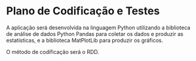 # Plano de Codificação e Testes

A aplicação será desenvolvida na linguagem Python utilizando a biblioteca de análise de dados Python Pandas para coletar os dados e produzir as estatísticas, e a biblioteca MatPlotLib para produzir os gráficos.

O método de codificação será o RDD.